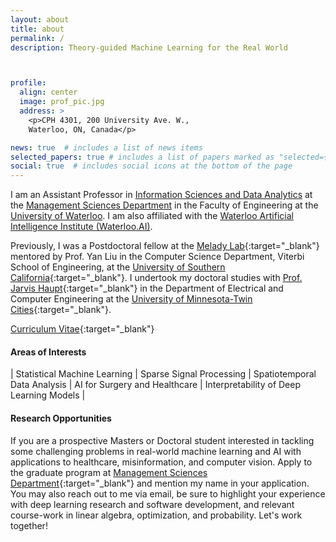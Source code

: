 ```yaml
---
layout: about
title: about
permalink: /
description: Theory-guided Machine Learning for the Real World



profile:
  align: center
  image: prof_pic.jpg
  address: >
    <p>CPH 4301, 200 University Ave. W.,
    Waterloo, ON, Canada</p>

news: true  # includes a list of news items
selected_papers: true # includes a list of papers marked as "selected={true}"
social: true  # includes social icons at the bottom of the page
---
```


I am an Assistant Professor in [Information Sciences and Data Analytics](https://uwaterloo.ca/management-sciences/research/information-systems) at the [Management Sciences Department](https://uwaterloo.ca/management-sciences/) in the Faculty of Engineering at the [University of Waterloo](https://uwaterloo.ca). I am also affiliated with the [Waterloo Artificial Intelligence Institute (Waterloo.AI)](https://uwaterloo.ca/artificial-intelligence-institute/). 

Previously, I was a Postdoctoral fellow at the [Melady Lab](https://melady.usc.edu/){:target="\_blank"} mentored by Prof. Yan Liu in the Computer Science Department, Viterbi School of Engineering, at the
[University of Southern California](https://www.cs.usc.edu/){:target="\_blank"}. I undertook my doctoral studies with [Prof. Jarvis Haupt](https://www.ece.umn.edu/~jdhaupt/){:target="\_blank"}  in the Department of Electrical and Computer Engineering at the 
[University of Minnesota-Twin Cities](https://www.ece.umn.edu/){:target="\_blank"}.

[Curriculum Vitae](/docs/CV.pdf){:target="\_blank"}







#### Areas of Interests
| Statistical Machine Learning | Sparse Signal Processing | Spatiotemporal Data Analysis | AI for Surgery and Healthcare | Interpretability of Deep Learning Models |



#### Research Opportunities
If you are a prospective Masters or Doctoral student interested in tackling some challenging problems in real-world machine learning and AI with applications to healthcare, misinformation, and computer vision. Apply to the graduate program at [Management Sciences Department](https://uwaterloo.ca/graduate-studies-postdoctoral-affairs/future-students/programs/management-sciences-phd-waterloo){:target="\_blank"} and mention my name in your application. You may also reach out to me via email, be sure to highlight your experience with deep learning research and software development, and relevant course-work in linear algebra, optimization, and probability. Let's work together!

